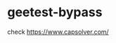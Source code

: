 # geetest-bypass
check https://www.capsolver.com/ 





















                                                                                                                                                                                                              